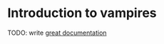 # Introduction to vampires

TODO: write [great documentation](http://jacobian.org/writing/what-to-write/)
